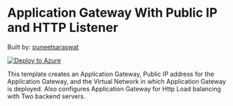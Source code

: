 # Application Gateway With Public IP and HTTP Listener

Built by: [puneetsaraswat](https://github.com/puneetsaraswat)

[![Deploy to Azure](http://azuredeploy.net/deploybutton.png)](https://portal.azure.com/#create/Microsoft.Template/uri/https%3A%2F%2Fraw.githubusercontent.com%2FAzure%2Fazure-quickstart-templates%2Fmaster%2F101-create-applicationgateway-publicip%2Fazuredeploy.json)

This template creates an Application Gateway, Public IP address for the Application Gateway, and the Virtual Network in which Application Gateway is deployed. Also configures Application Gateway for Http Load balancing with Two backend servers.
